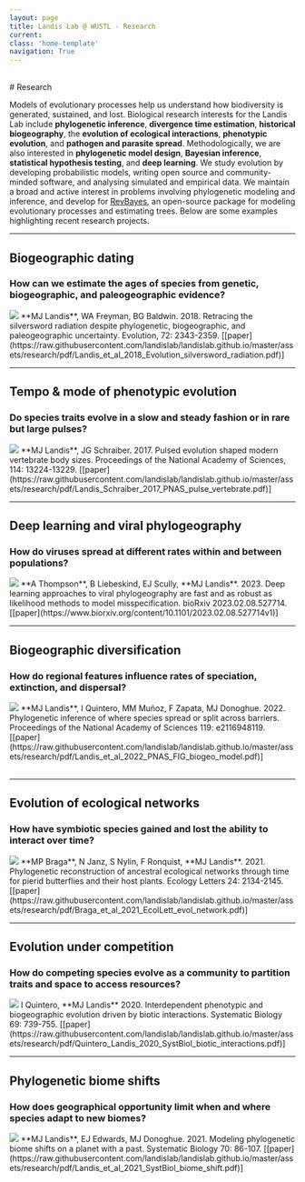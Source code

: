 ```yaml
---
layout: page
title: Landis Lab @ WUSTL - Research
current: 
class: 'home-template'
navigation: True
---
```


<br>
# Research

Models of evolutionary processes help us understand how biodiversity is generated, sustained, and lost.
Biological research interests for the Landis Lab include **phylogenetic inference**, **divergence time estimation**, **historical biogeography**, the **evolution of ecological interactions**, **phenotypic evolution**, and **pathogen and parasite spread**. Methodologically, we are also interested in **phylogenetic model design**, **Bayesian inference**, **statistical hypothesis testing**, and **deep learning**.
We study evolution by developing probabilistic models, writing open source and community-minded software, and analysing simulated and empirical data.
We maintain a broad and active interest in problems involving phylogenetic modeling and inference, and develop for [RevBayes](http://revbayes.com), an open-source package for modeling evolutionary processes and estimating trees. Below are some examples highlighting recent research projects.

---

## Biogeographic dating
### How can we estimate the ages of species from genetic, biogeographic, and paleogeographic evidence?
<img src="/assets/research/img/biogeographic_dating.png" style="float: center; margin:0px">
**MJ Landis**, WA Freyman, BG Baldwin. 2018. Retracing the silversword radiation despite phylogenetic, biogeographic, and paleogeographic uncertainty. Evolution, 72: 2343-2359. [[paper](https://raw.githubusercontent.com/landislab/landislab.github.io/master/assets/research/pdf/Landis_et_al_2018_Evolution_silversword_radiation.pdf)]
<br>

---

## Tempo & mode of phenotypic evolution
### Do species traits evolve in a slow and steady fashion or in rare but large pulses?
<img src="/assets/research/img/levy_models.png" style="float: center; margin:0px">
**MJ Landis**, JG Schraiber. 2017. Pulsed evolution shaped modern vertebrate body sizes. Proceedings of the National Academy of Sciences, 114: 13224-13229. [[paper](https://raw.githubusercontent.com/landislab/landislab.github.io/master/assets/research/pdf/Landis_Schraiber_2017_PNAS_pulse_vertebrate.pdf)]
<br>

---

## Deep learning and viral phylogeography
### How do viruses spread at different rates within and between populations?
<img src="/assets/research/img/deep_learning_phylogeo.png" style="float: center; margin:0px">
**A Thompson**, B Liebeskind, EJ Scully, **MJ Landis**. 2023. Deep learning approaches to viral phylogeography are fast and as robust as likelihood methods to model misspecification. bioRxiv 2023.02.08.527714. [[paper](https://www.biorxiv.org/content/10.1101/2023.02.08.527714v1)]
<br>

---

## Biogeographic diversification
### How do regional features influence rates of speciation, extinction, and dispersal?
<img src="/assets/research/img/feature_informed_geosse.png" style="float: center; margin:0px">
**MJ Landis**, I Quintero, MM Muñoz, F Zapata, MJ Donoghue. 2022. Phylogenetic inference of where species spread or split
across barriers. Proceedings of the National Academy of Sciences 119: e2116948119. [[paper](https://raw.githubusercontent.com/landislab/landislab.github.io/master/assets/research/pdf/Landis_et_al_2022_PNAS_FIG_biogeo_model.pdf)]
<br><br>

---

## Evolution of ecological networks
### How have symbiotic species gained and lost the ability to interact over time?
<img src="/assets/research/img/evol_ecol_network.png" style="float: center; margin:0px">
**MP Braga**, N Janz, S Nylin, F Ronquist, **MJ Landis**. 2021. Phylogenetic reconstruction of ancestral ecological networks through time for pierid butterflies and their host plants. Ecology Letters 24: 2134-2145. [[paper](https://raw.githubusercontent.com/landislab/landislab.github.io/master/assets/research/pdf/Braga_et_al_2021_EcolLett_evol_network.pdf)]
<br>

---

## Evolution under competition
### How do competing species evolve as a community to partition traits and space to access resources?
<img src="/assets/research/img/biotic_interactions.png" style="float: center; margin:0px">
I Quintero, **MJ Landis** 2020. Interdependent phenotypic and biogeographic evolution driven by biotic interactions. Systematic Biology 69: 739-755. [[paper](https://raw.githubusercontent.com/landislab/landislab.github.io/master/assets/research/pdf/Quintero_Landis_2020_SystBiol_biotic_interactions.pdf)]
<br>

---

## Phylogenetic biome shifts
### How does geographical opportunity limit when and where species adapt to new biomes?
<img src="/assets/research/img/biome_shift.png" style="float: center; margin:0px">
**MJ Landis**, EJ Edwards, MJ Donoghue. 2021. Modeling phylogenetic biome shifts on a planet with a past. Systematic Biology 70: 86-107. [[paper](https://raw.githubusercontent.com/landislab/landislab.github.io/master/assets/research/pdf/Landis_et_al_2021_SystBiol_biome_shift.pdf)]
